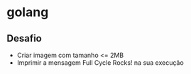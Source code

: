 # golang

## Desafio

- Criar imagem com tamanho <= 2MB
- Imprimir a mensagem Full Cycle Rocks! na sua execução
